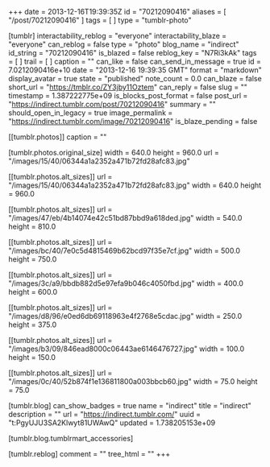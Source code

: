 +++
date = 2013-12-16T19:39:35Z
id = "70212090416"
aliases = [ "/post/70212090416" ]
tags = [ ]
type = "tumblr-photo"

[tumblr]
interactability_reblog = "everyone"
interactability_blaze = "everyone"
can_reblog = false
type = "photo"
blog_name = "indirect"
id_string = "70212090416"
is_blazed = false
reblog_key = "N7Ri3kAk"
tags = [ ]
trail = [ ]
caption = ""
can_like = false
can_send_in_message = true
id = 7.0212090416e+10
date = "2013-12-16 19:39:35 GMT"
format = "markdown"
display_avatar = true
state = "published"
note_count = 0.0
can_blaze = false
short_url = "https://tmblr.co/ZY3jby11Oztem"
can_reply = false
slug = ""
timestamp = 1.387222775e+09
is_blocks_post_format = false
post_url = "https://indirect.tumblr.com/post/70212090416"
summary = ""
should_open_in_legacy = true
image_permalink = "https://indirect.tumblr.com/image/70212090416"
is_blaze_pending = false

[[tumblr.photos]]
caption = ""

[tumblr.photos.original_size]
width = 640.0
height = 960.0
url = "/images/15/40/06344a1a2352a471b72fd28afc83.jpg"

[[tumblr.photos.alt_sizes]]
url = "/images/15/40/06344a1a2352a471b72fd28afc83.jpg"
width = 640.0
height = 960.0

[[tumblr.photos.alt_sizes]]
url = "/images/47/eb/4b14074e42c51bd87bbd9a618ded.jpg"
width = 540.0
height = 810.0

[[tumblr.photos.alt_sizes]]
url = "/images/bc/40/7e0c5d4815469b62bcd97f35e7cf.jpg"
width = 500.0
height = 750.0

[[tumblr.photos.alt_sizes]]
url = "/images/3c/a9/bbdb882d5e97efa9b046c4050fbd.jpg"
width = 400.0
height = 600.0

[[tumblr.photos.alt_sizes]]
url = "/images/d8/96/e0ed6db69118963e4f2768e5cdac.jpg"
width = 250.0
height = 375.0

[[tumblr.photos.alt_sizes]]
url = "/images/b3/09/846ead8000c06443ae6146476727.jpg"
width = 100.0
height = 150.0

[[tumblr.photos.alt_sizes]]
url = "/images/0c/40/52b874f1e136811800a003bbcb60.jpg"
width = 75.0
height = 75.0

[tumblr.blog]
can_show_badges = true
name = "indirect"
title = "indirect"
description = ""
url = "https://indirect.tumblr.com/"
uuid = "t:PgyUJU3SA2Klwyt81UWAwQ"
updated = 1.738205153e+09

[tumblr.blog.tumblrmart_accessories]

[tumblr.reblog]
comment = ""
tree_html = ""
+++
